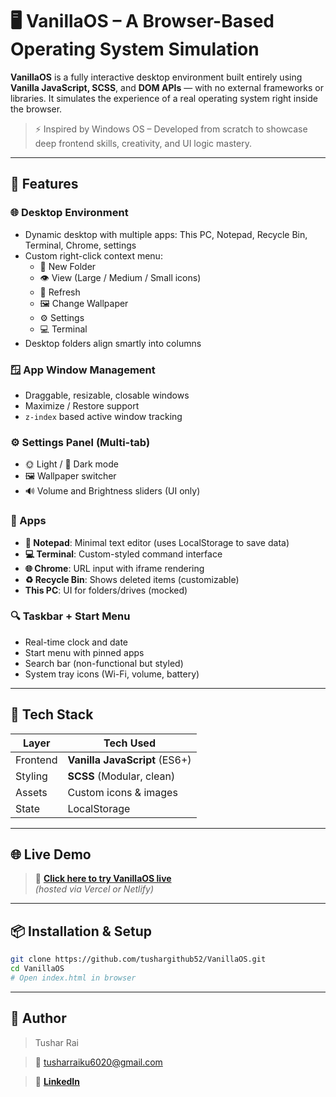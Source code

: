 # 🖥️ VanillaOS – A Browser-Based Operating System Simulation

**VanillaOS** is a fully interactive desktop environment built entirely using **Vanilla JavaScript, SCSS**, and **DOM APIs** — with no external frameworks or libraries. It simulates the experience of a real operating system right inside the browser.

> ⚡️ Inspired by Windows OS – Developed from scratch to showcase deep frontend skills, creativity, and UI logic mastery.

---

## 🚀 Features

### 🌐 Desktop Environment
- Dynamic desktop with multiple apps: This PC, Notepad, Recycle Bin, Terminal, Chrome, settings
- Custom right-click context menu:
  - 📁 New Folder
  - 👁️ View (Large / Medium / Small icons)
  - 🔄 Refresh
  - 🖼️ Change Wallpaper
  - ⚙️ Settings
  - 💻 Terminal
- Desktop folders align smartly into columns

### 🪟 App Window Management
- Draggable, resizable, closable windows
- Maximize / Restore support
- `z-index` based active window tracking

### ⚙️ Settings Panel (Multi-tab)
- 🌞 Light / 🌙 Dark mode 
- 🖼️ Wallpaper switcher
- 🔊 Volume and Brightness sliders (UI only)

### 🧠 Apps
- **📝 Notepad**: Minimal text editor (uses LocalStorage to save data)
- **💻 Terminal**: Custom-styled command interface
- **🌐 Chrome**: URL input with iframe rendering
- **♻️ Recycle Bin**: Shows deleted items (customizable)
- **This PC**: UI for folders/drives (mocked)

### 🔍 Taskbar + Start Menu
- Real-time clock and date
- Start menu with pinned apps
- Search bar (non-functional but styled)
- System tray icons (Wi-Fi, volume, battery)

---

## 📁 Tech Stack

| Layer      | Tech Used                     |
|------------|-------------------------------|
| Frontend   | **Vanilla JavaScript** (ES6+) |
| Styling    | **SCSS** (Modular, clean)     |
| Assets     | Custom icons & images         |
| State      | LocalStorage        |


---

## 🌐 Live Demo

> 🔗 [**Click here to try VanillaOS live**](https://your-live-link.com)  
> _(hosted via Vercel or Netlify)_

---

## 📦 Installation & Setup

```bash
git clone https://github.com/tushargithub52/VanillaOS.git
cd VanillaOS
# Open index.html in browser
```
---


## 📢 Author

> Tushar Rai

> 📧 tusharraiku6020@gmail.com

> 🔗  [**LinkedIn**](https://www.linkedin.com/in/tushar-rai-7801a4254/) 


